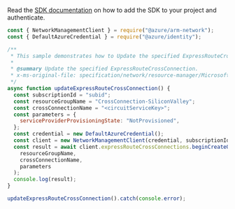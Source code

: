 Read the [SDK documentation](https://github.com/Azure/azure-sdk-for-js/blob/%40azure%2Farm-network_27.0.0/sdk/network/arm-network/README.md) on how to add the SDK to your project and authenticate.

```javascript
const { NetworkManagementClient } = require("@azure/arm-network");
const { DefaultAzureCredential } = require("@azure/identity");

/**
 * This sample demonstrates how to Update the specified ExpressRouteCrossConnection.
 *
 * @summary Update the specified ExpressRouteCrossConnection.
 * x-ms-original-file: specification/network/resource-manager/Microsoft.Network/stable/2021-05-01/examples/ExpressRouteCrossConnectionUpdate.json
 */
async function updateExpressRouteCrossConnection() {
  const subscriptionId = "subid";
  const resourceGroupName = "CrossConnection-SiliconValley";
  const crossConnectionName = "<circuitServiceKey>";
  const parameters = {
    serviceProviderProvisioningState: "NotProvisioned",
  };
  const credential = new DefaultAzureCredential();
  const client = new NetworkManagementClient(credential, subscriptionId);
  const result = await client.expressRouteCrossConnections.beginCreateOrUpdateAndWait(
    resourceGroupName,
    crossConnectionName,
    parameters
  );
  console.log(result);
}

updateExpressRouteCrossConnection().catch(console.error);
```
